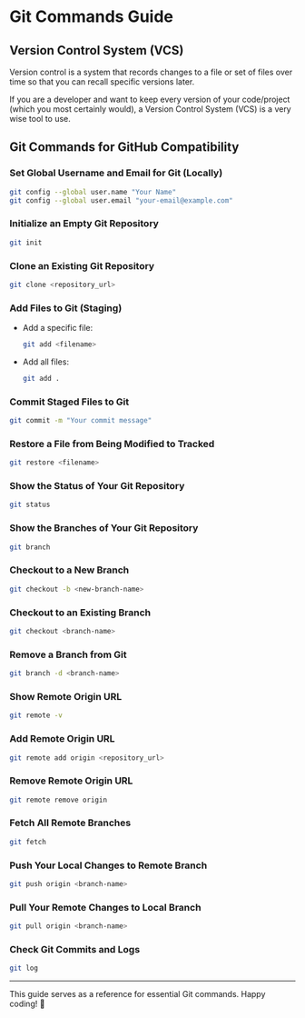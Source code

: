 # Git Commands Guide

## Version Control System (VCS)
Version control is a system that records changes to a file or set of files over time so that you can recall specific versions later.

If you are a developer and want to keep every version of your code/project (which you most certainly would), a Version Control System (VCS) is a very wise tool to use.

## Git Commands for GitHub Compatibility

### **Set Global Username and Email for Git (Locally)**
```sh
git config --global user.name "Your Name"
git config --global user.email "your-email@example.com"
```

### **Initialize an Empty Git Repository**
```sh
git init
```

### **Clone an Existing Git Repository**
```sh
git clone <repository_url>
```

### **Add Files to Git (Staging)**
- Add a specific file:
  ```sh
  git add <filename>
  ```
- Add all files:
  ```sh
  git add .
  ```

### **Commit Staged Files to Git**
```sh
git commit -m "Your commit message"
```

### **Restore a File from Being Modified to Tracked**
```sh
git restore <filename>
```

### **Show the Status of Your Git Repository**
```sh
git status
```

### **Show the Branches of Your Git Repository**
```sh
git branch
```

### **Checkout to a New Branch**
```sh
git checkout -b <new-branch-name>
```

### **Checkout to an Existing Branch**
```sh
git checkout <branch-name>
```

### **Remove a Branch from Git**
```sh
git branch -d <branch-name>
```

### **Show Remote Origin URL**
```sh
git remote -v
```

### **Add Remote Origin URL**
```sh
git remote add origin <repository_url>
```

### **Remove Remote Origin URL**
```sh
git remote remove origin
```

### **Fetch All Remote Branches**
```sh
git fetch
```

### **Push Your Local Changes to Remote Branch**
```sh
git push origin <branch-name>
```

### **Pull Your Remote Changes to Local Branch**
```sh
git pull origin <branch-name>
```

### **Check Git Commits and Logs**
```sh
git log
```

---
This guide serves as a reference for essential Git commands. Happy coding! 🚀

